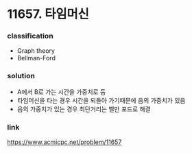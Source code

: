 # 11657. 타임머신

### classification
* Graph theory
* Bellman-Ford

### solution
* A에서 B로 가는 시간을 가중치로 둠
* 타임머신을 타는 경우 시간을 되돌아 가기때문에 음의 가중치가 있음
* 음의 가중치가 있는 경우 최단거리는 벨만 포드로 해결

### link
https://www.acmicpc.net/problem/11657